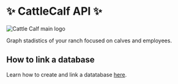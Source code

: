 # ✨ CattleCalf API ✨

![Cattle Calf main logo](/public/title_calf.png)

Graph stadistics of your ranch focused on calves and employees.

## How to link a database

Learn how to create and link a datatabase [here](./database-setup.md).
